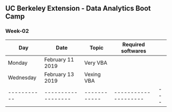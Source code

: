 ## UC Berkeley Extension - Data Analytics Boot Camp ##

### Week-02 ###

| Day       | Date             | Topic      | Required softwares |   |
|-----------|------------------|------------|--------------------|---|
| Monday    | February 11 2019 | Very VBA   |                    |   |
| Wednesday | February 13 2019 | Vexing VBA |                    |   |
|-----------|------------------|------------|--------------------|---|



